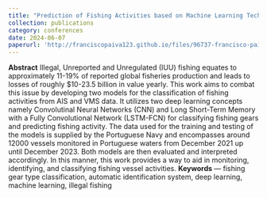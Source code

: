 ```yaml
---
title: "Prediction of Fishing Activities based on Machine Learning Techniques using AIS and VMS data"
collection: publications
category: conferences
date: 2024-06-07
paperurl: 'http://franciscopaiva123.github.io/files/96737-francisco-paiva.pdf'
---
```


**Abstract** Illegal, Unreported and Unregulated (IUU) fishing equates to approximately 11-19% of reported global
fisheries production and leads to losses of roughly $10-23.5 billion in value yearly. This work aims to combat
this issue by developing two models for the classification of fishing activities from AIS and VMS data. It utilizes
two deep learning concepts namely Convolutinal Neural Networks (CNN) and Long Short-Term Memory with
a Fully Convolutional Network (LSTM-FCN) for classifying fishing gears and predicting fishing activity. The
data used for the training and testing of the models is supplied by the Portuguese Navy and encompasses around
12000 vessels monitored in Portuguese waters from December 2021 up until December 2023. Both models are
then evaluated and interpreted accordingly. In this manner, this work provides a way to aid in monitoring,
identifying, and classifying fishing vessel activities.
**Keywords** — fishing gear type classification, automatic identification system, deep learning, machine learning,
illegal fishing

